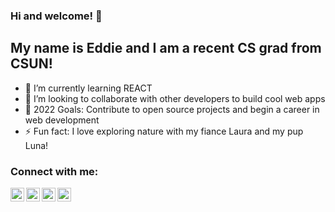### Hi and welcome! 👋 

## My name is Eddie and I am a recent CS grad from CSUN! 

- 🌱 I’m currently learning REACT 
- 👯 I’m looking to collaborate with other developers to build cool web apps
- 🥅 2022 Goals: Contribute to open source projects and begin a career in web development
- ⚡ Fun fact: I love exploring nature with my fiance Laura and my pup Luna! 

### Connect with me:

[<img align="left" alt="Edgar Mancia | LinkedIn" width="22px" src="https://img.icons8.com/material-outlined/24/000000/linkedin--v1.png" />][LinkedIn]
[<img align="left" alt="Edgar Mancia | Leetcode" width="22px" src="https://img.icons8.com/external-tal-revivo-shadow-tal-revivo/24/000000/external-level-up-your-coding-skills-and-quickly-land-a-job-logo-shadow-tal-revivo.png" />][Leetcode]
[<img align="left" alt="Edgar Mancia | Codepen" width="22px" src="https://img.icons8.com/windows/32/000000/codepen.png" />][Codepen]
[<img align="left" alt="Edgar Mancia | Instagram" width="22px" src="https://img.icons8.com/material-outlined/24/000000/instagram-new--v1.png" />][Instagram]


<br />


[LinkedIn]: https://www.linkedin.com/in/edgarmancia/
[Leetcode]: https://leetcode.com/eddiemm/
[Codepen]: https://codepen.io/eddiemm
[Instagram]: https://www.instagram.com/eddiemm_/
